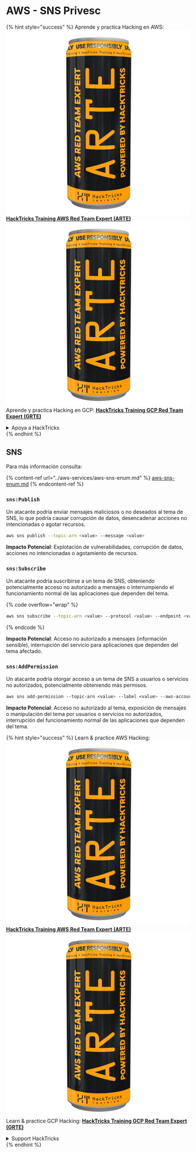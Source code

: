 # AWS - SNS Privesc

{% hint style="success" %}
Aprende y practica Hacking en AWS:<img src="../../../.gitbook/assets/image (1) (1) (1).png" alt="" data-size="line">[**HackTricks Training AWS Red Team Expert (ARTE)**](https://training.hacktricks.xyz/courses/arte)<img src="../../../.gitbook/assets/image (1) (1) (1).png" alt="" data-size="line">\
Aprende y practica Hacking en GCP: <img src="../../../.gitbook/assets/image (2).png" alt="" data-size="line">[**HackTricks Training GCP Red Team Expert (GRTE)**<img src="../../../.gitbook/assets/image (2).png" alt="" data-size="line">](https://training.hacktricks.xyz/courses/grte)

<details>

<summary>Apoya a HackTricks</summary>

* Revisa los [**planes de suscripción**](https://github.com/sponsors/carlospolop)!
* **Únete al** 💬 [**grupo de Discord**](https://discord.gg/hRep4RUj7f) o al [**grupo de telegram**](https://t.me/peass) o **síguenos** en **Twitter** 🐦 [**@hacktricks\_live**](https://twitter.com/hacktricks_live)**.**
* **Comparte trucos de hacking enviando PRs a los** [**HackTricks**](https://github.com/carlospolop/hacktricks) y [**HackTricks Cloud**](https://github.com/carlospolop/hacktricks-cloud) repositorios de github.

</details>
{% endhint %}

## SNS

Para más información consulta:

{% content-ref url="../aws-services/aws-sns-enum.md" %}
[aws-sns-enum.md](../aws-services/aws-sns-enum.md)
{% endcontent-ref %}

### `sns:Publish`

Un atacante podría enviar mensajes maliciosos o no deseados al tema de SNS, lo que podría causar corrupción de datos, desencadenar acciones no intencionadas o agotar recursos.
```bash
aws sns publish --topic-arn <value> --message <value>
```
**Impacto Potencial**: Explotación de vulnerabilidades, corrupción de datos, acciones no intencionadas o agotamiento de recursos.

### `sns:Subscribe`

Un atacante podría suscribirse a un tema de SNS, obteniendo potencialmente acceso no autorizado a mensajes o interrumpiendo el funcionamiento normal de las aplicaciones que dependen del tema.

{% code overflow="wrap" %}
```bash
aws sns subscribe --topic-arn <value> --protocol <value> --endpoint <value>
```
{% endcode %}

**Impacto Potencial**: Acceso no autorizado a mensajes (información sensible), interrupción del servicio para aplicaciones que dependen del tema afectado.

### `sns:AddPermission`

Un atacante podría otorgar acceso a un tema de SNS a usuarios o servicios no autorizados, potencialmente obteniendo más permisos.
```css
aws sns add-permission --topic-arn <value> --label <value> --aws-account-id <value> --action-name <value>
```
**Impacto Potencial**: Acceso no autorizado al tema, exposición de mensajes o manipulación del tema por usuarios o servicios no autorizados, interrupción del funcionamiento normal de las aplicaciones que dependen del tema.

{% hint style="success" %}
Learn & practice AWS Hacking:<img src="../../../.gitbook/assets/image (1) (1) (1).png" alt="" data-size="line">[**HackTricks Training AWS Red Team Expert (ARTE)**](https://training.hacktricks.xyz/courses/arte)<img src="../../../.gitbook/assets/image (1) (1) (1).png" alt="" data-size="line">\
Learn & practice GCP Hacking: <img src="../../../.gitbook/assets/image (2).png" alt="" data-size="line">[**HackTricks Training GCP Red Team Expert (GRTE)**<img src="../../../.gitbook/assets/image (2).png" alt="" data-size="line">](https://training.hacktricks.xyz/courses/grte)

<details>

<summary>Support HackTricks</summary>

* Check the [**subscription plans**](https://github.com/sponsors/carlospolop)!
* **Join the** 💬 [**Discord group**](https://discord.gg/hRep4RUj7f) or the [**telegram group**](https://t.me/peass) or **follow** us on **Twitter** 🐦 [**@hacktricks\_live**](https://twitter.com/hacktricks_live)**.**
* **Share hacking tricks by submitting PRs to the** [**HackTricks**](https://github.com/carlospolop/hacktricks) and [**HackTricks Cloud**](https://github.com/carlospolop/hacktricks-cloud) github repos.

</details>
{% endhint %}
